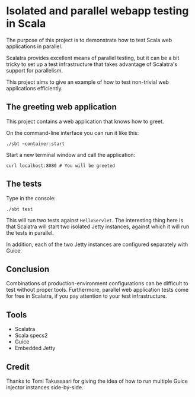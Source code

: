 # Isolated and parallel webapp testing in Scala

The purpose of this project is to demonstrate how to test Scala web applications
in parallel.

Scalatra provides excellent means of parallel testing, but it can be a bit
tricky to set up a test infrastructure that takes advantage of Scalatra's
support for parallelism.

This project aims to give an example of how to test non-trivial web applications
efficiently.

## The greeting web application

This project contains a web application that knows how to greet.

On the command-line interface you can run it like this:

    ./sbt ~container:start

Start a new terminal window and call the application:

    curl localhost:8080 # You will be greeted

## The tests

Type in the console:

    ./sbt test

This will run two tests against `HelloServlet`. The interesting thing here is
that Scalatra will start two isolated Jetty instances, against which it will run
the tests in parallel.

In addition, each of the two Jetty instances are configured separately with
Guice.

## Conclusion

Combinations of production-environment configurations can be difficult to test
without proper tools. Furthermore, parallel web application tests come for free
in Scalatra, if you pay attention to your test infrastructure.

## Tools

* Scalatra
* Scala specs2
* Guice
* Embedded Jetty

## Credit

Thanks to Tomi Takussaari for giving the idea of how to run multiple Guice
injector instances side-by-side.
